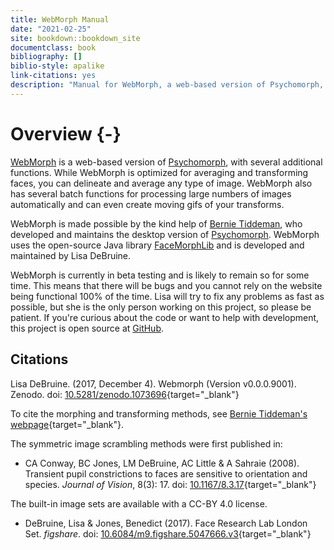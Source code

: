 ```yaml
--- 
title: WebMorph Manual
date: "2021-02-25"
site: bookdown::bookdown_site
documentclass: book
bibliography: []
biblio-style: apalike
link-citations: yes
description: "Manual for WebMorph, a web-based version of Psychomorph, with several additional functions."
---
```


# Overview {-}

[WebMorph](https://webmorph.org) is a web-based version of [Psychomorph](http://users.aber.ac.uk/bpt/jpsychomorph/), with several additional functions. While WebMorph is optimized for averaging and transforming faces, you can delineate and average any type of image. WebMorph also has several batch functions for processing large numbers of images automatically and can even create moving gifs of your transforms.

WebMorph is made possible by the kind help of [Bernie Tiddeman](http://users.aber.ac.uk/bpt/), who developed and maintains the desktop version of [Psychomorph](http://users.aber.ac.uk/bpt/jpsychomorph/). WebMorph uses the open-source Java library [FaceMorphLib](http://users.aber.ac.uk/bpt/jpsychomorph/version6/javadoc/) and is developed and maintained by Lisa DeBruine.

WebMorph is currently in beta testing and is likely to remain so for some time. This means that there will be bugs and you cannot rely on the website being functional 100% of the time. Lisa will try to fix any problems as fast as possible, but she is the only person working on this project, so please be patient. If you're curious about the code or want to help with development, this project is open source at [GitHub](https://github.com/debruine/webmorph). 

## Citations

Lisa DeBruine. (2017, December 4). Webmorph (Version v0.0.0.9001). Zenodo. doi: [10.5281/zenodo.1073696](https://dx.dio.org/10.5281/zenodo.1073696){target="_blank"}

To cite the morphing and transforming methods, see  [Bernie Tiddeman's webpage](http://users.aber.ac.uk/bpt/jpsychomorph/){target="_blank"}.

The symmetric image scrambling methods were first published in:

* CA Conway, BC Jones, LM DeBruine, AC Little & A Sahraie (2008). Transient pupil constrictions to faces are sensitive to orientation and species. <i>Journal of Vision</i>, 8(3): 17. doi: [ 10.1167/8.3.17](http://dx.doi.org/10.1167/8.3.17){target="_blank"}

The built-in image sets are available with a CC-BY 4.0 license.

* DeBruine, Lisa &amp; Jones, Benedict (2017). 
Face Research Lab London Set. <i>figshare</i>.
doi: [10.6084/m9.figshare.5047666.v3](https://doi.org/10.6084/m9.figshare.5047666.v3){target="_blank"}
 



